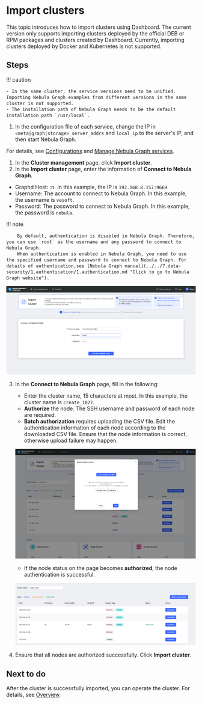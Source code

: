 # Import clusters

This topic introduces how to import clusters using Dashboard. The current version only supports importing clusters deployed by the official DEB or RPM packages and clusters created by Dashboard. Currently, importing clusters deployed by Docker and Kubernetes is not supported.

## Steps

!!! caution

    - In the same cluster, the service versions need to be unified. Importing Nebula Graph examples from different versions in the same cluster is not supported.
    - The installation path of Nebula Graph needs to be the default installation path `/usr/local`.

1. In the configuration file of each service, change the IP in `<meta|graph|storage>_server_addrs` and `local_ip` to the server's IP, and then start Nebula Graph.

  For details, see [Configurations](../../5.configurations-and-logs/1.configurations/1.configurations.md) and [Manage Nebula Graph services](../../4.deployment-and-installation/manage-service.md).

1. In the **Cluster management** page, click **Import cluster**.
2. In the **Import cluster** page, enter the information of **Connect to Nebula Graph**.
  - Graphd Host: <The format of Graphd Host is the IP port of one of the Graphd processes>:n<Port>. In this example, the IP is `192.168.8.157:9669`.
  - Username: The account to connect to Nebula Graph. In this example, the username is `vesoft`.
  - Password: The password to connect to Nebula Graph. In this example, the password is `nebula`.

  !!! note

        By default, authentication is disabled in Nebula Graph. Therefore, you can use `root` as the username and any password to connect to Nebula Graph.
        When authentication is enabled in Nebula Graph, you need to use the specified username and password to connect to Nebula Graph. For details of authentication,see [Nebula Graph manual](../../7.data-security/1.authentication/1.authentication.md "Click to go to Nebula Graph website").

   ![connect](../figs/ds-025.png)

3. In the **Connect to Nebula Graph** page, fill in the following:
   - Enter the cluster name, 15 characters at most. In this example, the cluster name is `create_1027`.
   - **Authorize** the node. The SSH username and password of each node are required.
   - **Batch authorization** requires uploading the CSV file. Edit the authentication information of each node according to the downloaded CSV file. Ensure that the node information is correct, otherwise upload failure may happen.
  
    ![Batch authentication](../figs/ds-026.png)
  
   - If the node status on the page becomes **authorized**, the node authentication is successful.
  
    ![Authorize](../figs/ds-027.png)

4. Ensure that all nodes are authorized successfully. Click **Import cluster**.

## Next to do

After the cluster is successfully imported, you can operate the cluster. For details, see [Overview](../4.cluster-operator/1.overview.md).